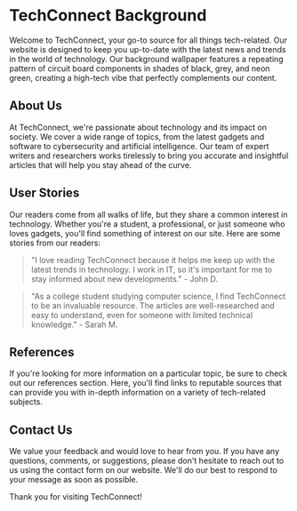 <!--font:Cormorant Garamond-->

# TechConnect Background

Welcome to TechConnect, your go-to source for all things tech-related. Our website is designed to keep you up-to-date with the latest news and trends in the world of technology. Our background wallpaper features a repeating pattern of circuit board components in shades of black, grey, and neon green, creating a high-tech vibe that perfectly complements our content.

## About Us

At TechConnect, we're passionate about technology and its impact on society. We cover a wide range of topics, from the latest gadgets and software to cybersecurity and artificial intelligence. Our team of expert writers and researchers works tirelessly to bring you accurate and insightful articles that will help you stay ahead of the curve.

## User Stories

Our readers come from all walks of life, but they share a common interest in technology. Whether you're a student, a professional, or just someone who loves gadgets, you'll find something of interest on our site. Here are some stories from our readers:

> "I love reading TechConnect because it helps me keep up with the latest trends in technology. I work in IT, so it's important for me to stay informed about new developments." - John D.

> "As a college student studying computer science, I find TechConnect to be an invaluable resource. The articles are well-researched and easy to understand, even for someone with limited technical knowledge." - Sarah M.

## References

If you're looking for more information on a particular topic, be sure to check out our references section. Here, you'll find links to reputable sources that can provide you with in-depth information on a variety of tech-related subjects.

## Contact Us

We value your feedback and would love to hear from you. If you have any questions, comments, or suggestions, please don't hesitate to reach out to us using the contact form on our website. We'll do our best to respond to your message as soon as possible.

Thank you for visiting TechConnect!

<!--

Write me content for website with wallpaper which alt text is:

"A repeating pattern of circuit board components, in shades of black, grey, and neon green."

The name/title of the page should not be 1:1 copy of the alt text but rather a real content of the website which is using this wallpaper.

- Use markdown format 
- Start with heading
- Heading should be short and concise
- The content should look like a real website 
- The website should not be about the wallpaper, wallpaper is just a related background
- Heading should be contain work "wallpaper" or "background"
- Include real sections like references, contact, user stories, etc. use things relevant to the page purpose.
- Feel free to use structure like headings, bullets, numbering, blockquotes, paragraphs, horizontal lines, etc.
- You can use formatting like bold or _italic_
- You can include UTF-8 emojis
- Links should be only #hash anchors (and you can refer to the document itself)
- Do not include images


---


# TechConnect Background

Welcome to TechConnect, your go-to source for all things tech-related. Our website is designed to keep you up-to-date with the latest news and trends in the world of technology. Our background wallpaper features a repeating pattern of circuit board components in shades of black, grey, and neon green, creating a high-tech vibe that perfectly complements our content.

## About Us

At TechConnect, we're passionate about technology and its impact on society. We cover a wide range of topics, from the latest gadgets and software to cybersecurity and artificial intelligence. Our team of expert writers and researchers works tirelessly to bring you accurate and insightful articles that will help you stay ahead of the curve.

## User Stories

Our readers come from all walks of life, but they share a common interest in technology. Whether you're a student, a professional, or just someone who loves gadgets, you'll find something of interest on our site. Here are some stories from our readers:

> "I love reading TechConnect because it helps me keep up with the latest trends in technology. I work in IT, so it's important for me to stay informed about new developments." - John D.

> "As a college student studying computer science, I find TechConnect to be an invaluable resource. The articles are well-researched and easy to understand, even for someone with limited technical knowledge." - Sarah M.

## References

If you're looking for more information on a particular topic, be sure to check out our references section. Here, you'll find links to reputable sources that can provide you with in-depth information on a variety of tech-related subjects.

## Contact Us

We value your feedback and would love to hear from you. If you have any questions, comments, or suggestions, please don't hesitate to reach out to us using the contact form on our website. We'll do our best to respond to your message as soon as possible.

Thank you for visiting TechConnect!

-->
